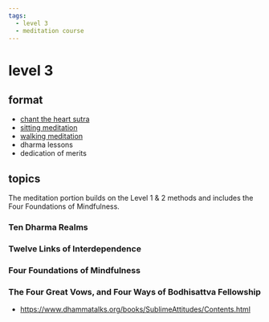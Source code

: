 ```yaml
---
tags:
  - level 3 
  - meditation course 
---
```

# level 3

## format

- [chant the heart sutra](heart_sutra.md)
- [sitting meditation](breath.md)
- [walking meditation](walking.md)
- dharma lessons
- dedication of merits
## topics

The meditation portion builds on the Level 1 & 2 methods and includes the Four Foundations of Mindfulness.

### Ten Dharma Realms

### Twelve Links of Interdependence


### Four Foundations of Mindfulness

### The Four Great Vows, and Four Ways of Bodhisattva Fellowship

- <https://www.dhammatalks.org/books/SublimeAttitudes/Contents.html>
